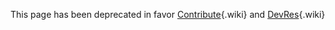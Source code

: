 This page has been deprecated in favor
[Contribute](https://docs.pagure.org/sssd-test2/Contribute.html){.wiki}
and [DevRes](https://docs.pagure.org/sssd-test2/DevRes.html){.wiki}
